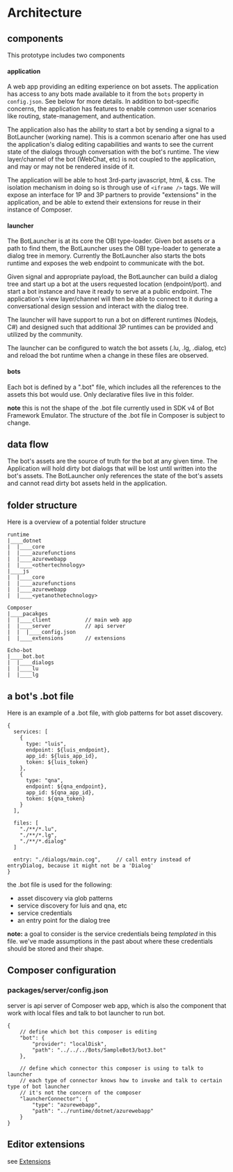 # Architecture

## components

This prototype includes two components

#### application

  A web app providing an editing experience on bot assets. The application has access to any bots made available to it from the `bots` property in `config.json`. See below for more details. In addition to bot-specific concerns, the application has features to enable common user scenarios like routing, state-management, and authentication.

  The application also has the ability to start a bot by sending a signal to a BotLauncher (working name). This is a common scenario after one has used the application's dialog editing capabilities and wants to see the current state of the dialogs through conversation with the bot's runtime. The view layer/channel of the bot (WebChat, etc) is not coupled to the application, and may or may not be rendered inside of it.

  The application will be able to host 3rd-party javascript, html, & css. The isolation mechanism in doing so is through use of `<iframe />` tags. We will expose an interface for 1P and 3P partners to provide "extensions" in the application, and be able to extend their extensions for reuse in their instance of Composer.

#### launcher
  The BotLauncher is at its core the OBI type-loader. Given bot assets or a path to find them, the BotLauncher uses the OBI type-loader to generate a dialog tree in memory. Currently the BotLauncher also starts the bots runtime and exposes the web endpoint to communicate with the bot.

  Given signal and appropriate payload, the BotLauncher can build a dialog tree and start up a bot at the users requested location (endpoint/port). and start a bot instance and have it ready to serve at a public endpoint. The application's view layer/channel will then be able to connect to it during a conversational design session and interact with the dialog tree.

  The launcher will have support to run a bot on different runtimes (Nodejs, C#) and designed such that additional 3P runtimes can be provided and utilized by the community. 

  The launcher can be configured to watch the bot assets (.lu, .lg, .dialog, etc) and reload the bot runtime when a change in these files are observed.

#### bots
Each bot is defined by a ".bot" file, which includes all the references to the assets this bot would use. Only declarative files live in this folder.

**note** this is not the shape of the .bot file currently used in SDK v4 of Bot Framework Emulator. The structure of the .bot file in Composer is subject to change. 

## data flow

The bot's assets are the source of truth for the bot at any given time. The Application will hold dirty bot dialogs that will be lost until written into the bot's assets. The BotLauncher only references the state of the bot's assets and cannot read dirty bot assets held in the application.

<Needs Image>

## folder structure

Here is a overview of a potential folder structure

    runtime
    |____dotnet
    |  |____core
    |  |____azurefunctions
    |  |____azurewebapp
    |  |____<othertechnology>
    |____js
    |  |____core
    |  |____azurefunctions
    |  |____azurewebapp
    |  |____<yetanothetechnology>

    Composer
    |____pacakges
    |  |____client           // main web app
    |  |____server           // api server
    |  |  |____config.json 
    |  |____extensions       // extensions

    Echo-bot
    |____bot.bot
    |  |____dialogs
    |  |____lu
    |  |____lg

## a bot's .bot file

Here is an example of a .bot file, with glob patterns for bot asset discovery.

```
{
  services: [
    {
      type: "luis",
      endpoint: ${luis_endpoint},
      app_id: ${luis_app_id},
      token: ${luis_token} 
    },
    {
      type: "qna",
      endpoint: ${qna_endpoint},
      app_id: ${qna_app_id},
      token: ${qna_token} 
    }
  ],

  files: [
    "./**/*.lu",
    "./**/*.lg",
    "./**/*.dialog"
  ]
 
  entry: "./dialogs/main.cog",     // call entry instead of entryDialog, because it might not be a 'Dialog'
}
```

the .bot file is used for the following:
- asset discovery via glob patterns
- service discovery for luis and qna, etc
- service credentials
- an entry point for the dialog tree

**note:** a goal to consider is the service credentials being *templated* in this file. we've made assumptions in the past about where these credentials should be stored and their shape.

## Composer configuration

### packages/server/config.json

server is api server of Composer web app, which is also the component that work with local files and talk to bot launcher to run bot. 

```
{
    // define which bot this composer is editing
    "bot": {
        "provider": "localDisk",
        "path": "../../../Bots/SampleBot3/bot3.bot"
    },

    // define which connector this composer is using to talk to launcher
    // each type of connector knows how to invoke and talk to certain type of bot launcher
    // it's not the concern of the composer
    "launcherConnector": {
        "type": "azurewebapp", 
        "path": "../runtime/dotnet/azurewebapp"
    }
}
```


## Editor extensions

see [Extensions](https://github.com/boydc2014/composer-prototype/blob/master/Composer/README.md#extensions)
